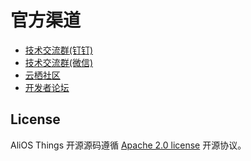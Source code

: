 # 官方渠道

* [技术交流群\(钉钉\)](https://img.alicdn.com/tfs/TB1X2HOhYPpK1RjSZFFXXa5PpXa-970-1280.png)
* [技术交流群\(微信\)](https://img.alicdn.com/tfs/TB1L3zOhYPpK1RjSZFFXXa5PpXa-560-790.jpg)
* [云栖社区](https://yq.aliyun.com/teams/184)
* [开发者论坛](https://bbs.aliyun.com/thread/410.html)

## License

AliOS Things 开源源码遵循 [Apache 2.0 license](LICENSE) 开源协议。

